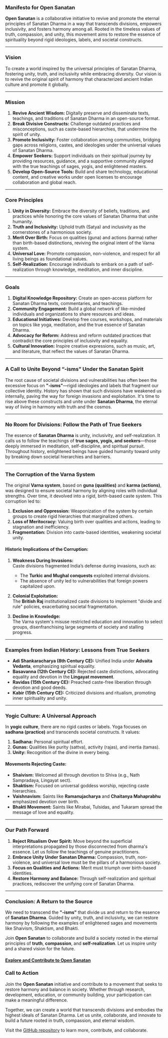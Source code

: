 ### Manifesto for Open Sanatan

**Open Sanatan** is a collaborative initiative to revive and promote the eternal principles of Sanatan Dharma in a way that transcends divisions, empowers inclusivity, and fosters harmony among all. Rooted in the timeless values of truth, compassion, and unity, this movement aims to restore the essence of spirituality beyond rigid ideologies, labels, and societal constructs.

---

### **Vision**

To create a world inspired by the universal principles of Sanatan Dharma, fostering unity, truth, and inclusivity while embracing diversity. Our vision is to revive the original spirit of harmony that characterized ancient Indian culture and promote it globally.

---

### **Mission**

1. **Revive Ancient Wisdom:** Digitally preserve and disseminate texts, teachings, and traditions of Sanatan Dharma in an open-source format.
2. **Break Divisive Constructs:** Challenge outdated practices and misconceptions, such as caste-based hierarchies, that undermine the spirit of unity.
3. **Promote Inclusivity:** Foster collaboration among communities, bridging gaps across religions, castes, and ideologies under the universal values of Sanatan Dharma.
4. **Empower Seekers:** Support individuals on their spiritual journey by providing resources, guidance, and a supportive community aligned with the true teachings of sages, yogis, and enlightened masters.
5. **Develop Open-Source Tools:** Build and share technology, educational content, and creative works under open licenses to encourage collaboration and global reach.

---

### **Core Principles**

1. **Unity in Diversity:** Embrace the diversity of beliefs, traditions, and practices while honoring the core values of Sanatan Dharma that unite humanity.
2. **Truth and Inclusivity:** Uphold truth (Satya) and inclusivity as the cornerstones of a harmonious society.
3. **Merit Over Birth:** Focus on qualities (guna) and actions (karma) rather than birth-based distinctions, reviving the original intent of the Varna system.
4. **Universal Love:** Promote compassion, non-violence, and respect for all living beings as foundational values.
5. **Self-Realization:** Encourage individuals to embark on a path of self-realization through knowledge, meditation, and inner discipline.

---

### **Goals**

1. **Digital Knowledge Repository:** Create an open-access platform for Sanatan Dharma texts, commentaries, and teachings.
2. **Community Engagement:** Build a global network of like-minded individuals and organizations to share resources and ideas.
3. **Educational Initiatives:** Develop free courses, workshops, and materials on topics like yoga, meditation, and the true essence of Sanatan Dharma.
4. **Advocacy for Reform:** Address and reform outdated practices that contradict the core principles of inclusivity and equality.
5. **Cultural Innovation:** Inspire creative expressions, such as music, art, and literature, that reflect the values of Sanatan Dharma.

---


### **A Call to Unite Beyond “-isms” Under the Sanatan Spirit**

The root cause of societal divisions and vulnerabilities has often been the excessive focus on **"-isms"**—rigid ideologies and labels that fragment our collective identity. History has shown that such divisions have weakened us internally, paving the way for foreign invasions and exploitation. It's time to rise above these constructs and unite under **Sanatan Dharma**, the eternal way of living in harmony with truth and the cosmos.

---

### **No Room for Divisions: Follow the Path of True Seekers**

The essence of **Sanatan Dharma** is unity, inclusivity, and self-realization. It calls us to follow the teachings of **true sages, yogis, and seekers**—those deeply immersed in meditation, self-discipline, and spiritual pursuit. Throughout history, enlightened beings have guided humanity toward unity by breaking down societal hierarchies and barriers.

---

### **The Corruption of the Varna System**

The original **Varna system**, based on **guna (qualities)** and **karma (actions)**, was designed to ensure societal harmony by aligning roles with individual strengths. Over time, it devolved into a rigid, birth-based caste system. This corruption led to:

1. **Exclusion and Oppression:** Weaponization of the system by certain groups to create rigid hierarchies that marginalized others.
2. **Loss of Meritocracy:** Valuing birth over qualities and actions, leading to stagnation and inefficiency.
3. **Fragmentation:** Division into caste-based identities, weakening societal unity.

#### **Historic Implications of the Corruption:**

1. **Weakness During Invasions:**  
   Caste divisions fragmented India’s defense during invasions, such as:
   - The **Turkic and Mughal conquests** exploited internal divisions.
   - The absence of unity led to vulnerabilities that foreign powers capitalized upon.

2. **Colonial Exploitation:**  
   The **British Raj** institutionalized caste divisions to implement "divide and rule" policies, exacerbating societal fragmentation.

3. **Decline in Knowledge:**  
   The Varna system's misuse restricted education and innovation to select groups, disenfranchising large segments of society and stalling progress.

---

### **Examples from Indian History: Lessons from True Seekers**

- **Adi Shankaracharya (8th Century CE):** Unified India under **Advaita Vedanta**, emphasizing spiritual equality.  
- **Basavanna (12th Century CE):** Rejected caste distinctions, advocating equality and devotion in the **Lingayat movement**.  
- **Ravidas (15th Century CE):** Preached caste-free liberation through devotion and good deeds.  
- **Kabir (15th Century CE):** Criticized divisions and ritualism, promoting inner spirituality and unity.

---

### **Yogic Culture: A Universal Approach**

In **yogic culture**, there are no rigid castes or labels. Yoga focuses on **sadhana (practice)** and transcends societal constructs. It values:

1. **Sadhana:** Personal spiritual effort.
2. **Gunas:** Qualities like purity (sattva), activity (rajas), and inertia (tamas).
3. **Unity:** Recognition of the divine in every being.

#### **Movements Rejecting Caste:**
- **Shaivism:** Welcomed all through devotion to Shiva (e.g., Nath Sampradaya, Lingayat sect).  
- **Shaktism:** Focused on universal goddess worship, rejecting caste hierarchies.  
- **Vaishnavism:** Saints like **Ramanujacharya** and **Chaitanya Mahaprabhu** emphasized devotion over birth.  
- **Bhakti Movement:** Saints like Mirabai, Tulsidas, and Tukaram spread the message of love and equality.

---

### **Our Path Forward**

1. **Reject Ritualism Over Spirit:** Move beyond the superficial interpretations propagated by those disconnected from dharma's essence. Let us follow the teachings of genuine practitioners.  
2. **Embrace Unity Under Sanatan Dharma:** Compassion, truth, non-violence, and universal love must be the pillars of a harmonious society.  
3. **Focus on Qualities and Actions:** Merit must triumph over birth-based identities.  
4. **Restore Harmony and Balance:** Through self-realization and spiritual practices, rediscover the unifying core of Sanatan Dharma.

---

### **Conclusion: A Return to the Source**

We need to transcend the **"-isms"** that divide us and return to the essence of **Sanatan Dharma**. Guided by unity, truth, and inclusivity, we can restore harmony by following the examples of enlightened sages and movements like Shaivism, Shaktism, and Bhakti.

Join **Open Sanatan** to collaborate and build a society rooted in the eternal principles of **truth**, **compassion**, and **self-realization**. Let us inspire unity and a shared vision for the future.

#### [Explore and Contribute to Open Sanatan](https://github.com/gpism/open-sanatan)



### **Call to Action**

Join the **Open Sanatan** initiative and contribute to a movement that seeks to restore harmony and balance in society. Whether through research, development, education, or community building, your participation can make a meaningful difference.

Together, we can create a world that transcends divisions and embodies the highest ideals of Sanatan Dharma. Let us unite, collaborate, and innovate to build a future rooted in truth, compassion, and eternal wisdom.

Visit the [GitHub repository](https://github.com/gpism/open-sanatan/) to learn more, contribute, and collaborate.

